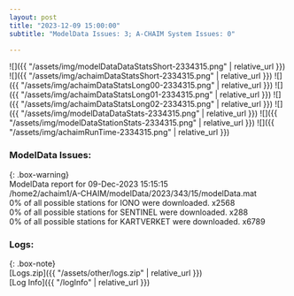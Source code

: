 ```yaml
---
layout: post
title: "2023-12-09 15:00:00"
subtitle: "ModelData Issues: 3; A-CHAIM System Issues: 0"

---
```


![]({{ "/assets/img/modelDataDataStatsShort-2334315.png" | relative_url }})
![]({{ "/assets/img/achaimDataStatsShort-2334315.png" | relative_url }})
![]({{ "/assets/img/achaimDataStatsLong00-2334315.png" | relative_url }})
![]({{ "/assets/img/achaimDataStatsLong01-2334315.png" | relative_url }})
![]({{ "/assets/img/achaimDataStatsLong02-2334315.png" | relative_url }})
![]({{ "/assets/img/modelDataDataStats-2334315.png" | relative_url }})
![]({{ "/assets/img/modelDataStationStats-2334315.png" | relative_url }})
![]({{ "/assets/img/achaimRunTime-2334315.png" | relative_url }})


### ModelData Issues:  
  
{: .box-warning}  
 ModelData report for 09-Dec-2023 15:15:15   
 /home2/achaim1/A-CHAIM/modelData/2023/343/15/modelData.mat   
 0% of all possible stations for IONO were downloaded. x2568   
 0% of all possible stations for SENTINEL were downloaded. x288   
 0% of all possible stations for KARTVERKET were downloaded. x6789   
  


### Logs:  
  
{: .box-note}  
[Logs.zip]({{ "/assets/other/logs.zip" | relative_url }})  
[Log Info]({{ "/logInfo" | relative_url }})  

